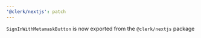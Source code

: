 ```yaml
---
'@clerk/nextjs': patch
---
```


`SignInWithMetamaskButton` is now exported from the `@clerk/nextjs` package
